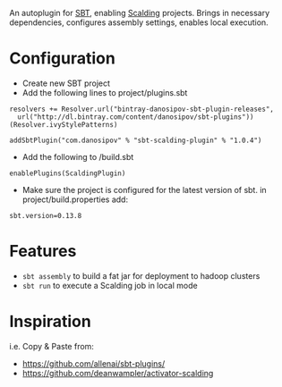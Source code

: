 An autoplugin for [SBT](http://www.scala-sbt.org/), enabling [Scalding](https://github.com/twitter/scalding) projects. Brings in necessary dependencies, configures assembly settings, enables local execution.

Configuration
=============

* Create new SBT project
* Add the following lines to project/plugins.sbt
```
resolvers += Resolver.url("bintray-danosipov-sbt-plugin-releases",
  url("http://dl.bintray.com/content/danosipov/sbt-plugins"))(Resolver.ivyStylePatterns)

addSbtPlugin("com.danosipov" % "sbt-scalding-plugin" % "1.0.4")
```
* Add the following to /build.sbt
```
enablePlugins(ScaldingPlugin)
```

* Make sure the project is configured for the latest version of sbt. in project/build.properties add:
```
sbt.version=0.13.8
```

Features
========

* `sbt assembly` to build a fat jar for deployment to hadoop clusters
* `sbt run` to execute a Scalding job in local mode

Inspiration
===========

i.e. Copy & Paste from:
* https://github.com/allenai/sbt-plugins/
* https://github.com/deanwampler/activator-scalding

